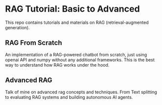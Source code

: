 # RAG Tutorial: Basic to Advanced

This repo contains tutorials and materials on RAG (retrieval-augmented generation).

## RAG From Scratch
An implementation of a RAG-powered chatbot from scratch, just using openai API and numpy without any additional frameworks. This is the best way to understand how RAG works under the hood.

## Advanced RAG

Talk of mine on advanced rag concepts and techniques. From Text splitting to evaluating RAG systems and building autonomous AI agents. 
